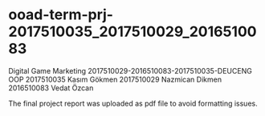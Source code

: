 # ooad-term-prj-2017510035_2017510029_2016510083
Digital Game Marketing 2017510029-2016510083-2017510035-DEUCENG OOP
2017510035 Kasım Gökmen
2017510029 Nazmican Dikmen
2016510083 Vedat Özcan

The final project report was uploaded as pdf file to avoid formatting issues.
